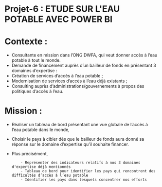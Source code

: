 # Projet-6 : ETUDE SUR L'EAU POTABLE AVEC POWER BI

# Contexte :

- Consultante en mission dans l’ONG DWFA, qui veut donner accès à l’eau potable à tout le monde.
- Demande de financement auprès d’un bailleur de fonds en présentant 3 domaines d’expertise :
- Création de services d’accès à l’eau potable ;
- Modernisation de services d’accès à l’eau déjà existants ;
- Consulting auprès d’administrations/gouvernements à propos des politiques d’accès à l’eau.

# Mission :

- Réaliser un tableau de bord présentant une vue globale de l’accès à l’eau potable dans le monde,
- Choisir le pays à cibler dès que le bailleur de fonds aura donné sa réponse sur le domaine d’expertise qu’il souhaite financer.
- Plus précisément,
  
          - Représenter des indicateurs relatifs à nos 3 domaines d'expertise déjà mentionnés
          - Tableau de bord pour identifier les pays qui rencontrent des difficultés d’accès à l’eau potable
          - Identifier les pays dans lesquels concentrer nos efforts




